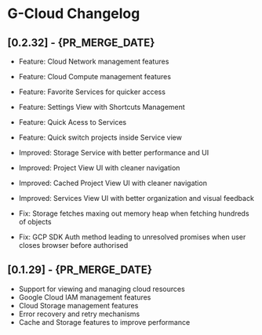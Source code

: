 # G-Cloud  Changelog

## [0.2.32] - {PR_MERGE_DATE}
- Feature: Cloud Network management features
- Feature: Cloud Compute management features
- Feature: Favorite Services for quicker access
- Feature: Settings View with Shortcuts Management 
- Feature: Quick Acess to Services
- Feature: Quick switch projects inside Service view


- Improved: Storage Service with better performance and UI
- Improved: Project View UI with cleaner navigation
- Improved: Cached Project View UI with cleaner navigation
- Improved: Services View UI with better organization and visual feedback

- Fix: Storage fetches maxing out memory heap when fetching hundreds of objects
- Fix: GCP SDK Auth method leading to unresolved promises when user closes browser before authorised 

## [0.1.29] - {PR_MERGE_DATE} 
- Support for viewing and managing cloud resources
- Google Cloud IAM management features
- Cloud Storage management features
- Error recovery and retry mechanisms
- Cache and Storage features to improve performance
